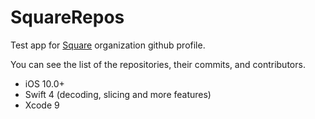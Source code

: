 # SquareRepos

Test app for [Square](https://github.com/square) organization github profile.

You can see the list of the repositories, their commits, and contributors.

* iOS 10.0+
* Swift 4 (decoding, slicing and more features)
* Xcode 9
